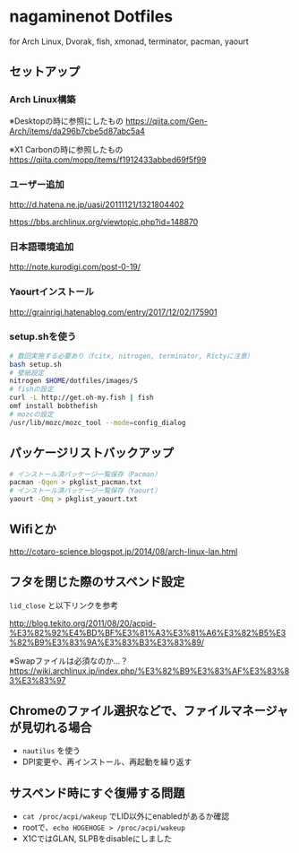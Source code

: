 # nagaminenot Dotfiles
for Arch Linux, Dvorak, fish, xmonad, terminator, pacman, yaourt

## セットアップ
### Arch Linux構築
※Desktopの時に参照にしたもの
https://qiita.com/Gen-Arch/items/da296b7cbe5d87abc5a4

※X1 Carbonの時に参照したもの
https://qiita.com/mopp/items/f1912433abbed69f5f99

### ユーザー追加
<http://d.hatena.ne.jp/uasi/20111121/1321804402>

<https://bbs.archlinux.org/viewtopic.php?id=148870>

### 日本語環境追加
http://note.kurodigi.com/post-0-19/

### Yaourtインストール
http://grainrigi.hatenablog.com/entry/2017/12/02/175901

### setup.shを使う

```bash
# 数回実施する必要あり（fcitx, nitrogen, terminator, Rictyに注意）
bash setup.sh
# 壁紙設定
nitrogen $HOME/dotfiles/images/S
# fishの設定
curl -L http://get.oh-my.fish | fish
omf install bobthefish
# mozcの設定
/usr/lib/mozc/mozc_tool --mode=config_dialog
```

## パッケージリストバックアップ

```bash
# インストール済パッケージ一覧保存（Pacman）
pacman -Qqen > pkglist_pacman.txt
# インストール済パッケージ一覧保存（Yaourt）
yaourt -Qmq > pkglist_yaourt.txt
```

## Wifiとか
<http://cotaro-science.blogspot.jp/2014/08/arch-linux-lan.html>

## フタを閉じた際のサスペンド設定
`lid_close` と以下リンクを参考

<http://blog.tekito.org/2011/08/20/acpid-%E3%82%92%E4%BD%BF%E3%81%A3%E3%81%A6%E3%82%B5%E3%82%B9%E3%83%9A%E3%83%B3%E3%83%89/>

※Swapファイルは必須なのか…？
<https://wiki.archlinux.jp/index.php/%E3%82%B9%E3%83%AF%E3%83%83%E3%83%97>

## Chromeのファイル選択などで、ファイルマネージャが見切れる場合
- `nautilus` を使う
- DPI変更や、再インストール、再起動を繰り返す

## サスペンド時にすぐ復帰する問題
- `cat /proc/acpi/wakeup` でLID以外にenabledがあるか確認
- rootで、`echo HOGEHOGE > /proc/acpi/wakeup`
- X1CではGLAN, SLPBをdisableにしました